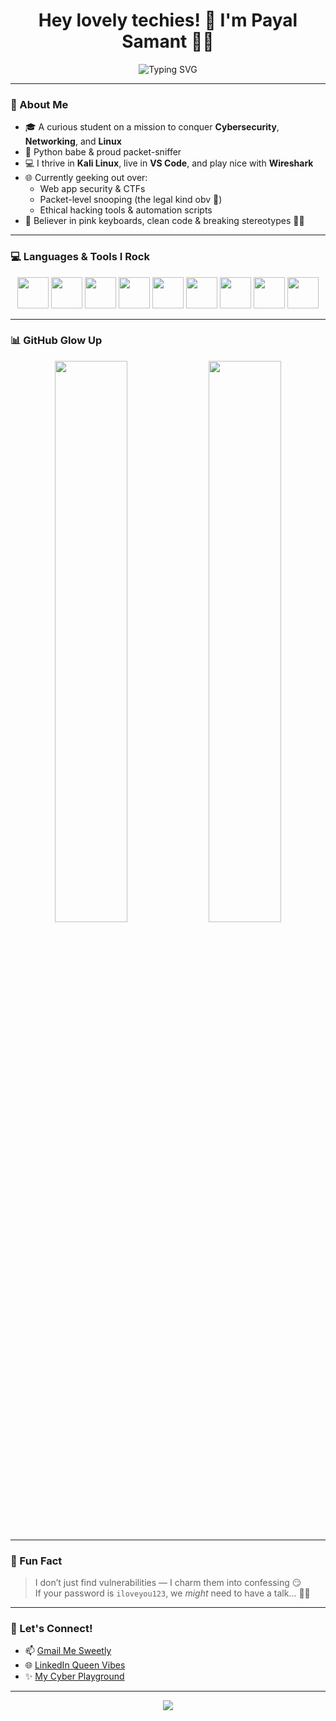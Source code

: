 <h1 align="center">Hey lovely techies! 💖 I'm Payal Samant 👩‍💻</h1>
<p align="center">
  <img src="https://readme-typing-svg.herokuapp.com?font=Fira+Code&duration=3000&pause=1000&color=FF69B4&center=true&vCenter=true&width=435&lines=Cybersecurity+Baddie+on+the+Block;Pythonista+%7C+Wireshark+Whiz;Breaking+Barriers+%26+Firewalls+%F0%9F%94%A5" alt="Typing SVG" />
</p>

---

### 💫 About Me

- 🎓 A curious student on a mission to conquer **Cybersecurity**, **Networking**, and **Linux**
- 🐍 Python babe & proud packet-sniffer
- 💻 I thrive in **Kali Linux**, live in **VS Code**, and play nice with **Wireshark**
- 🌐 Currently geeking out over:
  - Web app security & CTFs
  - Packet-level snooping (the legal kind obv 👀)
  - Ethical hacking tools & automation scripts
- 🌸 Believer in pink keyboards, clean code & breaking stereotypes 🔐💅

---

### 💻 Languages & Tools I Rock

<p align="center">
  <!-- Add your icons here -->
  <img src="https://cdn.jsdelivr.net/gh/devicons/devicon/icons/python/python-original.svg" width="50"/>
  <img src="https://cdn.jsdelivr.net/gh/devicons/devicon/icons/bash/bash-original.svg" width="50"/>
  <img src="https://cdn.jsdelivr.net/gh/devicons/devicon/icons/linux/linux-original.svg" width="50"/>
  <img src="https://cdn.jsdelivr.net/gh/devicons/devicon/icons/vscode/vscode-original.svg" width="50"/>
  <img src="https://cdn.jsdelivr.net/gh/devicons/devicon/icons/github/github-original.svg" width="50"/>
  <img src="https://cdn.jsdelivr.net/gh/devicons/devicon/icons/html5/html5-original.svg" width="50"/>
  <img src="https://cdn.jsdelivr.net/gh/devicons/devicon/icons/nginx/nginx-original.svg" width="50"/>
  <img src="https://cdn.jsdelivr.net/gh/devicons/devicon/icons/firebase/firebase-plain.svg" width="50"/>
  <img src="https://upload.wikimedia.org/wikipedia/commons/e/e7/Wireshark_icon.svg" width="50" />
</p>


---

### 📊 GitHub Glow Up

<div align="center">
  <img src="https://github-readme-stats.vercel.app/api?username=pys07&show_icons=true&theme=rose_pine&title_color=ff69b4&icon_color=ff69b4" width="48%" />
  <img src="https://github-readme-streak-stats.herokuapp.com/?user=pys07&theme=rose_pine&fire=ff69b4&ring=ff69b4" width="48%" />
</div>

---

### 🌟 Fun Fact

> I don’t just find vulnerabilities — I charm them into confessing 😏  
> If your password is `iloveyou123`, we *might* need to have a talk... 🫣💬

---

### 💌 Let's Connect!

- 📫 [Gmail Me Sweetly](mailto:payalsamant14@gmail.com)
- 🌐 [LinkedIn Queen Vibes](https://www.linkedin.com/in/payal-samant-3867a527a/)
- ✨ [My Cyber Playground](https://github.com/pys07)

---

<p align="center">
  <img src="https://komarev.com/ghpvc/?username=pys07&label=✨+Queen+Vibes+Detected&color=ff69b4" />
</p>
